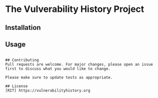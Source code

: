 # The Vulverability History Project


## Installation




## Usage


```

## Contributing
Pull requests are welcome. For major changes, please open an issue first to discuss what you would like to change.

Please make sure to update tests as appropriate.

## License
[RIT] https://vulnerabilityhistory.org

